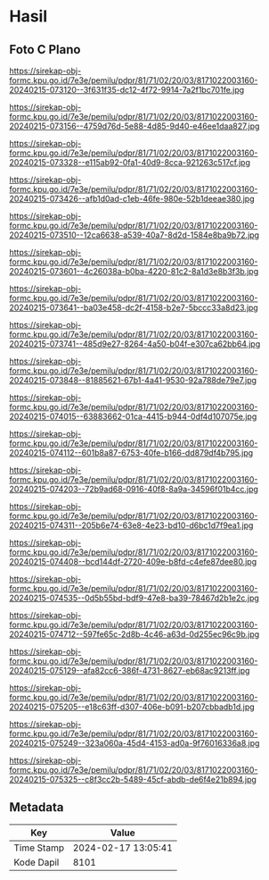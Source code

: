 # Hasil

## Foto C Plano

https://sirekap-obj-formc.kpu.go.id/7e3e/pemilu/pdpr/81/71/02/20/03/8171022003160-20240215-073120--3f631f35-dc12-4f72-9914-7a2f1bc701fe.jpg

https://sirekap-obj-formc.kpu.go.id/7e3e/pemilu/pdpr/81/71/02/20/03/8171022003160-20240215-073156--4759d76d-5e88-4d85-9d40-e46ee1daa827.jpg

https://sirekap-obj-formc.kpu.go.id/7e3e/pemilu/pdpr/81/71/02/20/03/8171022003160-20240215-073328--e115ab92-0fa1-40d9-8cca-921263c517cf.jpg

https://sirekap-obj-formc.kpu.go.id/7e3e/pemilu/pdpr/81/71/02/20/03/8171022003160-20240215-073426--afb1d0ad-c1eb-46fe-980e-52b1deeae380.jpg

https://sirekap-obj-formc.kpu.go.id/7e3e/pemilu/pdpr/81/71/02/20/03/8171022003160-20240215-073510--12ca6638-a539-40a7-8d2d-1584e8ba9b72.jpg

https://sirekap-obj-formc.kpu.go.id/7e3e/pemilu/pdpr/81/71/02/20/03/8171022003160-20240215-073601--4c26038a-b0ba-4220-81c2-8a1d3e8b3f3b.jpg

https://sirekap-obj-formc.kpu.go.id/7e3e/pemilu/pdpr/81/71/02/20/03/8171022003160-20240215-073641--ba03e458-dc2f-4158-b2e7-5bccc33a8d23.jpg

https://sirekap-obj-formc.kpu.go.id/7e3e/pemilu/pdpr/81/71/02/20/03/8171022003160-20240215-073741--485d9e27-8264-4a50-b04f-e307ca62bb64.jpg

https://sirekap-obj-formc.kpu.go.id/7e3e/pemilu/pdpr/81/71/02/20/03/8171022003160-20240215-073848--81885621-67b1-4a41-9530-92a788de79e7.jpg

https://sirekap-obj-formc.kpu.go.id/7e3e/pemilu/pdpr/81/71/02/20/03/8171022003160-20240215-074015--63883662-01ca-4415-b944-0df4d107075e.jpg

https://sirekap-obj-formc.kpu.go.id/7e3e/pemilu/pdpr/81/71/02/20/03/8171022003160-20240215-074112--601b8a87-6753-40fe-b166-dd879df4b795.jpg

https://sirekap-obj-formc.kpu.go.id/7e3e/pemilu/pdpr/81/71/02/20/03/8171022003160-20240215-074203--72b9ad68-0916-40f8-8a9a-34596f01b4cc.jpg

https://sirekap-obj-formc.kpu.go.id/7e3e/pemilu/pdpr/81/71/02/20/03/8171022003160-20240215-074311--205b6e74-63e8-4e23-bd10-d6bc1d7f9ea1.jpg

https://sirekap-obj-formc.kpu.go.id/7e3e/pemilu/pdpr/81/71/02/20/03/8171022003160-20240215-074408--bcd144df-2720-409e-b8fd-c4efe87dee80.jpg

https://sirekap-obj-formc.kpu.go.id/7e3e/pemilu/pdpr/81/71/02/20/03/8171022003160-20240215-074535--0d5b55bd-bdf9-47e8-ba39-78467d2b1e2c.jpg

https://sirekap-obj-formc.kpu.go.id/7e3e/pemilu/pdpr/81/71/02/20/03/8171022003160-20240215-074712--597fe65c-2d8b-4c46-a63d-0d255ec96c9b.jpg

https://sirekap-obj-formc.kpu.go.id/7e3e/pemilu/pdpr/81/71/02/20/03/8171022003160-20240215-075129--afa82cc6-386f-4731-8627-eb68ac9213ff.jpg

https://sirekap-obj-formc.kpu.go.id/7e3e/pemilu/pdpr/81/71/02/20/03/8171022003160-20240215-075205--e18c63ff-d307-406e-b091-b207cbbadb1d.jpg

https://sirekap-obj-formc.kpu.go.id/7e3e/pemilu/pdpr/81/71/02/20/03/8171022003160-20240215-075249--323a060a-45d4-4153-ad0a-9f76016336a8.jpg

https://sirekap-obj-formc.kpu.go.id/7e3e/pemilu/pdpr/81/71/02/20/03/8171022003160-20240215-075325--c8f3cc2b-5489-45cf-abdb-de6f4e21b894.jpg


## Metadata

| Key        | Value               |
| ---------- | ------------------- |
| Time Stamp | 2024-02-17 13:05:41 |
| Kode Dapil | 8101                |




